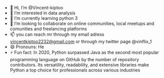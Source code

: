 - 👋 Hi, I’m @Vincent-kiptoo
- 👀 I’m interested in data analysis
- 🌱 I’m currently learning python 3 
- 💞️ I’m looking to collaborate on online communities, local meetups and comunities and freelancing platforms
- 📫 you can reach mr through my email adress vincentkiptoo2232@gmail.com or through my twitter page @vinflix_1
- 😄 Pronouns: He
- ⚡ Fun fact:  In 2020, Python surpassed Java as the second most popular programming language on GitHub by the number of repository contributors.
     Its versatility, readability, and extensive libraries make Python a top choice for professionals across various industries

<!---
Vincent-kiptoo/Vincent-kiptoo is a ✨ special ✨ repository because its `README.md` (this file) appears on your GitHub profile.
You can click the Preview link to take a look at your changes.
--->
